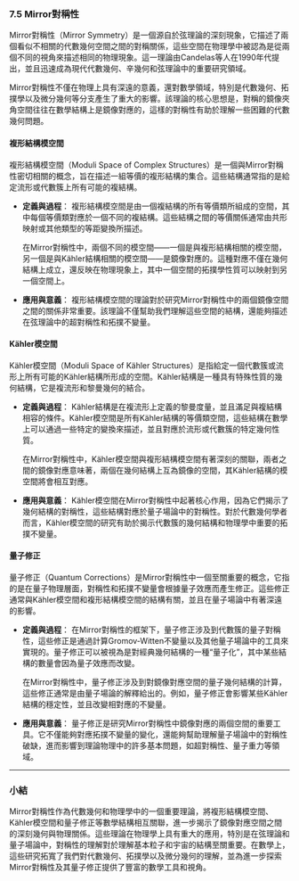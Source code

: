 ### 7.5 Mirror對稱性

Mirror對稱性（Mirror Symmetry）是一個源自於弦理論的深刻現象，它描述了兩個看似不相關的代數幾何空間之間的對稱關係，這些空間在物理學中被認為是從兩個不同的視角來描述相同的物理現象。這一理論由Candelas等人在1990年代提出，並且迅速成為現代代數幾何、辛幾何和弦理論中的重要研究領域。

Mirror對稱性不僅在物理上具有深遠的意義，還對數學領域，特別是代數幾何、拓撲學以及微分幾何等分支產生了重大的影響。該理論的核心思想是，對稱的鏡像夾角空間往往在數學結構上是鏡像對應的，這樣的對稱性有助於理解一些困難的代數幾何問題。

#### 複形結構模空間

複形結構模空間（Moduli Space of Complex Structures）是一個與Mirror對稱性密切相關的概念，旨在描述一組等價的複形結構的集合。這些結構通常指的是給定流形或代數簇上所有可能的複結構。

- **定義與過程**：
  複形結構模空間是由一個複結構的所有等價類所組成的空間，其中每個等價類對應於一個不同的複結構。這些結構之間的等價關係通常由共形映射或其他類型的等距變換所描述。
  
  在Mirror對稱性中，兩個不同的模空間——一個是與複形結構相關的模空間，另一個是與Kähler結構相關的模空間——是鏡像對應的。這種對應不僅在幾何結構上成立，還反映在物理現象上，其中一個空間的拓撲學性質可以映射到另一個空間上。

- **應用與意義**：
  複形結構模空間的理論對於研究Mirror對稱性中的兩個鏡像空間之間的關係非常重要。該理論不僅幫助我們理解這些空間的結構，還能夠描述在弦理論中的超對稱性和拓撲不變量。

#### Kähler模空間

Kähler模空間（Moduli Space of Kähler Structures）是指給定一個代數簇或流形上所有可能的Kähler結構所形成的空間。Kähler結構是一種具有特殊性質的幾何結構，它是複流形和黎曼幾何的結合。

- **定義與過程**：
  Kähler結構是在複流形上定義的黎曼度量，並且滿足與複結構相容的條件。Kähler模空間是所有Kähler結構的等價類空間，這些結構在數學上可以通過一些特定的變換來描述，並且對應於流形或代數簇的特定幾何性質。

  在Mirror對稱性中，Kähler模空間與複形結構模空間有著深刻的關聯，兩者之間的鏡像對應意味著，兩個在幾何結構上互為鏡像的空間，其Kähler結構的模空間將會相互對應。

- **應用與意義**：
  Kähler模空間在Mirror對稱性中起著核心作用，因為它們揭示了幾何結構的對稱性，這些結構對應於量子場論中的對稱性。對於代數幾何學者而言，Kähler模空間的研究有助於揭示代數簇的幾何結構和物理學中重要的拓撲不變量。

#### 量子修正

量子修正（Quantum Corrections）是Mirror對稱性中一個至關重要的概念，它指的是在量子物理層面，對稱性和拓撲不變量會根據量子效應而產生修正。這些修正通常與Kähler模空間和複形結構模空間的結構有關，並且在量子場論中有著深遠的影響。

- **定義與過程**：
  在Mirror對稱性的框架下，量子修正涉及到代數簇的量子對稱性，這些修正是通過計算Gromov-Witten不變量以及其他量子場論中的工具來實現的。量子修正可以被視為是對經典幾何結構的一種“量子化”，其中某些結構的數量會因為量子效應而改變。

  在Mirror對稱性中，量子修正涉及到對鏡像對應空間的量子幾何結構的計算，這些修正通常是由量子場論的解釋給出的。例如，量子修正會影響某些Kähler結構的穩定性，並且改變相對應的不變量。

- **應用與意義**：
  量子修正是研究Mirror對稱性中鏡像對應的兩個空間的重要工具。它不僅能夠對應拓撲不變量的變化，還能夠幫助理解量子場論中的對稱性破缺，進而影響到理論物理中的許多基本問題，如超對稱性、量子重力等領域。

---

### 小結

Mirror對稱性作為代數幾何和物理學中的一個重要理論，將複形結構模空間、Kähler模空間和量子修正等數學結構相互關聯，進一步揭示了鏡像對應空間之間的深刻幾何與物理關係。這些理論在物理學上具有重大的應用，特別是在弦理論和量子場論中，對稱性的理解對於理解基本粒子和宇宙的結構至關重要。在數學上，這些研究拓寬了我們對代數幾何、拓撲學以及微分幾何的理解，並為進一步探索Mirror對稱性及其量子修正提供了豐富的數學工具和視角。